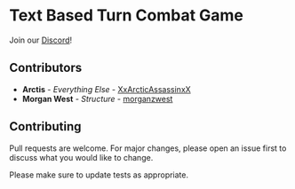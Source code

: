 # Text Based Turn Combat Game
Join our [Discord](https://discord.gg/6DFMn8k)!

## Contributors

* **Arctis** - *Everything Else* - [XxArcticAssassinxX](https://github.com/XxArcticAssassinxX)
* **Morgan West** - *Structure* - [morganzwest](https://github.com/morganzwest)

## Contributing
Pull requests are welcome. For major changes, please open an issue first to discuss what you would like to change.

Please make sure to update tests as appropriate.
